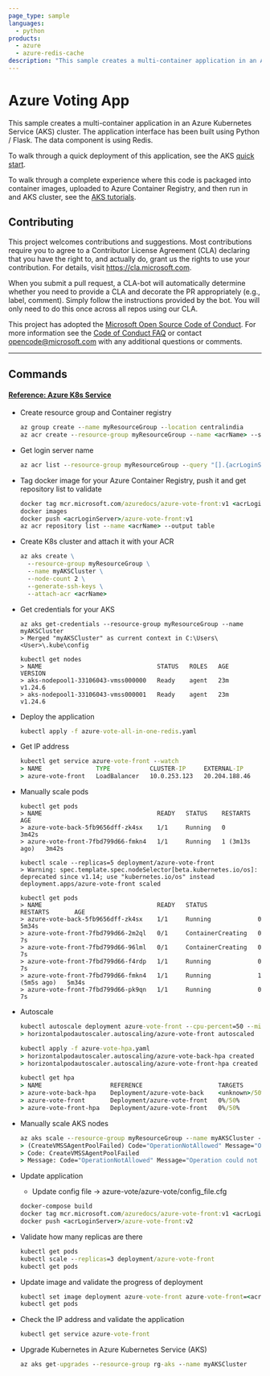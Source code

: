 ```yaml
---
page_type: sample
languages:
  - python
products:
  - azure
  - azure-redis-cache
description: "This sample creates a multi-container application in an Azure Kubernetes Service (AKS) cluster."
---
```


# Azure Voting App

This sample creates a multi-container application in an Azure Kubernetes Service (AKS) cluster. The application interface has been built using Python / Flask. The data component is using Redis.

To walk through a quick deployment of this application, see the AKS [quick start](https://docs.microsoft.com/en-us/azure/aks/kubernetes-walkthrough?WT.mc_id=none-github-nepeters).

To walk through a complete experience where this code is packaged into container images, uploaded to Azure Container Registry, and then run in and AKS cluster, see the [AKS tutorials](https://docs.microsoft.com/en-us/azure/aks/tutorial-kubernetes-prepare-app?WT.mc_id=none-github-nepeters).

## Contributing

This project welcomes contributions and suggestions.  Most contributions require you to agree to a
Contributor License Agreement (CLA) declaring that you have the right to, and actually do, grant us
the rights to use your contribution. For details, visit https://cla.microsoft.com.

When you submit a pull request, a CLA-bot will automatically determine whether you need to provide
a CLA and decorate the PR appropriately (e.g., label, comment). Simply follow the instructions
provided by the bot. You will only need to do this once across all repos using our CLA.

This project has adopted the [Microsoft Open Source Code of Conduct](https://opensource.microsoft.com/codeofconduct/).
For more information see the [Code of Conduct FAQ](https://opensource.microsoft.com/codeofconduct/faq/) or
contact [opencode@microsoft.com](mailto:opencode@microsoft.com) with any additional questions or comments.

---

## Commands

#### [Reference: Azure K8s Service](https://learn.microsoft.com/en-us/azure/aks/tutorial-kubernetes-prepare-app)

- Create resource group and Container registry

  ``` cmd
  az group create --name myResourceGroup --location centralindia  
  az acr create --resource-group myResourceGroup --name <acrName> --sku Basic
  ```

- Get login server name

  ``` cmd
  az acr list --resource-group myResourceGroup --query "[].{acrLoginServer:loginServer}" --output table
  ```

- Tag docker image for your Azure Container Registry, push it and get repository list to validate
  
  ``` cmd
  docker tag mcr.microsoft.com/azuredocs/azure-vote-front:v1 <acrLoginServer>/azure-vote-front:v1  
  docker images  
  docker push <acrLoginServer>/azure-vote-front:v1  
  az acr repository list --name <acrName> --output table
  ```

- Create K8s cluster and attach it with your ACR

  ``` cmd
  az aks create \
    --resource-group myResourceGroup \
    --name myAKSCluster \
    --node-count 2 \
    --generate-ssh-keys \
    --attach-acr <acrName>
  ```

- Get credentials for your AKS
  
  ```
  az aks get-credentials --resource-group myResourceGroup --name myAKSCluster
  > Merged "myAKSCluster" as current context in C:\Users\<User>\.kube\config
  
  kubectl get nodes
  > NAME                                STATUS   ROLES   AGE   VERSION  
  > aks-nodepool1-33106043-vmss000000   Ready    agent   23m   v1.24.6  
  > aks-nodepool1-33106043-vmss000001   Ready    agent   23m   v1.24.6  
  ```

- Deploy the application
  ``` cmd
  kubectl apply -f azure-vote-all-in-one-redis.yaml
  ```

- Get IP address
  ``` cmd
  kubectl get service azure-vote-front --watch
  > NAME               TYPE           CLUSTER-IP     EXTERNAL-IP     PORT(S)        AGE  
  > azure-vote-front   LoadBalancer   10.0.253.123   20.204.188.46   80:31563/TCP   45s  
  ```

- Manually scale pods
  ```
  kubectl get pods
  > NAME                                READY   STATUS    RESTARTS        AGE  
  > azure-vote-back-5fb9656dff-zk4sx    1/1     Running   0               3m42s  
  > azure-vote-front-7fbd799d66-fmkn4   1/1     Running   1 (3m13s ago)   3m42s

  kubectl scale --replicas=5 deployment/azure-vote-front
  > Warning: spec.template.spec.nodeSelector[beta.kubernetes.io/os]: deprecated since v1.14; use "kubernetes.io/os" instead deployment.apps/azure-vote-front scaled
  
  kubectl get pods
  > NAME                                READY   STATUS              RESTARTS       AGE  
  > azure-vote-back-5fb9656dff-zk4sx    1/1     Running             0              5m34s  
  > azure-vote-front-7fbd799d66-2m2ql   0/1     ContainerCreating   0              7s  
  > azure-vote-front-7fbd799d66-96lml   0/1     ContainerCreating   0              7s  
  > azure-vote-front-7fbd799d66-f4rdp   1/1     Running             0              7s  
  > azure-vote-front-7fbd799d66-fmkn4   1/1     Running             1 (5m5s ago)   5m34s  
  > azure-vote-front-7fbd799d66-pk9qn   1/1     Running             0              7s  
  ```

- Autoscale

  ``` cmd
  kubectl autoscale deployment azure-vote-front --cpu-percent=50 --min=3 --max=10
  > horizontalpodautoscaler.autoscaling/azure-vote-front autoscaled  

  kubectl apply -f azure-vote-hpa.yaml
  > horizontalpodautoscaler.autoscaling/azure-vote-back-hpa created  
  > horizontalpodautoscaler.autoscaling/azure-vote-front-hpa created

  kubectl get hpa
  > NAME                   REFERENCE                     TARGETS         MINPODS   MAXPODS   REPLICAS   AGE  
  > azure-vote-back-hpa    Deployment/azure-vote-back    <unknown>/50%   3         10        3          2m1s  
  > azure-vote-front       Deployment/azure-vote-front   0%/50%          3         10        3          4m59s  
  > azure-vote-front-hpa   Deployment/azure-vote-front   0%/50%          3         10        3          2m1s  
  ```

- Manually scale AKS nodes

  ``` cmd
  az aks scale --resource-group myResourceGroup --name myAKSCluster --node-count 3
  > (CreateVMSSAgentPoolFailed) Code="OperationNotAllowed" Message="Operation could not be completed as it results in exceeding approved Total Regional Cores quota. Additional details - Deployment Model: Resource Manager, Location: CentralIndia, Current Limit: 4, Current Usage: 4, Additional Required: 2, (Minimum) New Limit Required: 6. Submit a request for Quota increase at https://aka.ms/ProdportalCRP/#blade/Microsoft_Azure_Capacity/UsageAndQuota.ReactView/Parameters/%7B%22subscriptionId%22:%22<SubscriptionId>%22,%22command%22:%22openQuotaApprovalBlade%22,%22quotas%22:[%7B%22location%22:%22CentralIndia%22,%22providerId%22:%22Microsoft.Compute%22,%22resourceName%22:%22cores%22,%22quotaRequest%22:%7B%22properties%22:%7B%22limit%22:6,%22unit%22:%22Count%22,%22name%22:%7B%22value%22:%22cores%22%7D%7D%7D%7D]%7D by specifying parameters listed in the ‘Details’ section for deployment to succeed. Please read more about quota limits at https://docs.microsoft.com/en-us/azure/azure-supportability/regional-quota-requests"  
  > Code: CreateVMSSAgentPoolFailed
  > Message: Code="OperationNotAllowed" Message="Operation could not be completed as it results in exceeding approved Total Regional Cores quota. Additional details - Deployment Model: Resource Manager, Location: CentralIndia, Current Limit: 4, Current Usage: 4, Additional Required: 2, (Minimum) New Limit Required: 6. Submit a request for Quota increase at https://aka.ms/ProdportalCRP/#blade/Microsoft_Azure_Capacity/UsageAndQuota.ReactView/Parameters/%7B%22subscriptionId%22:%22<SubscriptionId>%22,%22command%22:%22openQuotaApprovalBlade%22,%22quotas%22:[%7B%22location%22:%22CentralIndia%22,%22providerId%22:%22Microsoft.Compute%22,%22resourceName%22:%22cores%22,%22quotaRequest%22:%7B%22properties%22:%7B%22limit%22:6,%22unit%22:%22Count%22,%22name%22:%7B%22value%22:%22cores%22%7D%7D%7D%7D]%7D by specifying parameters listed in the ‘Details’ section for deployment to succeed. Please read more about quota limits at https://docs.microsoft.com/en-us/azure/azure-supportability/regional-quota-requests"
  ```

- Update application

  - Update config file -> azure-vote/azure-vote/config_file.cfg
  ``` cmd
  docker-compose build
  docker tag mcr.microsoft.com/azuredocs/azure-vote-front:v1 <acrLoginServer>/azure-vote-front:v2
  docker push <acrLoginServer>/azure-vote-front:v2
  ```

- Validate how many replicas are there

  ``` cmd
  kubectl get pods  
  kubectl scale --replicas=3 deployment/azure-vote-front  
  kubectl get pods  
  ```

- Update image and validate the progress of deployment

  ``` cmd
  kubectl set image deployment azure-vote-front azure-vote-front=<acrLoginServer>/azure-vote-front:v2  
  kubectl get pods
  ```

- Check the IP address and validate the application

  ``` cmd
  kubectl get service azure-vote-front
  ```

- Upgrade Kubernetes in Azure Kubernetes Service (AKS)

  ``` cmd
  az aks get-upgrades --resource-group rg-aks --name myAKSCluster
  ```